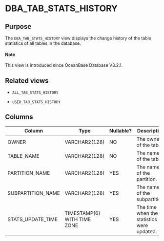 # DBA_TAB_STATS_HISTORY

## Purpose

The `DBA_TAB_STATS_HISTORY` view displays the change history of the table statistics of all tables in the database.

<main id="notice" type='explain'>
  <h4>Note</h4>
  <p>This view is introduced since OceanBase Database V3.2.1. </p>
</main>

## Related views

* `ALL_TAB_STATS_HISTORY`

* `USER_TAB_STATS_HISTORY`

## Columns

| **Column** | **Type** | **Nullable?** | **Description** |
|-------------------|-----------------------------|----------------|-----------|
| OWNER | VARCHAR2(128) | NO | The owner of the table. |
| TABLE_NAME | VARCHAR2(128) | NO | The name of the table. |
| PARTITION_NAME | VARCHAR2(128) | YES | The name of the partition. |
| SUBPARTITION_NAME | VARCHAR2(128) | YES | The name of the subpartition. |
| STATS_UPDATE_TIME | TIMESTAMP(6) WITH TIME ZONE | YES | The time when the statistics were updated. |
